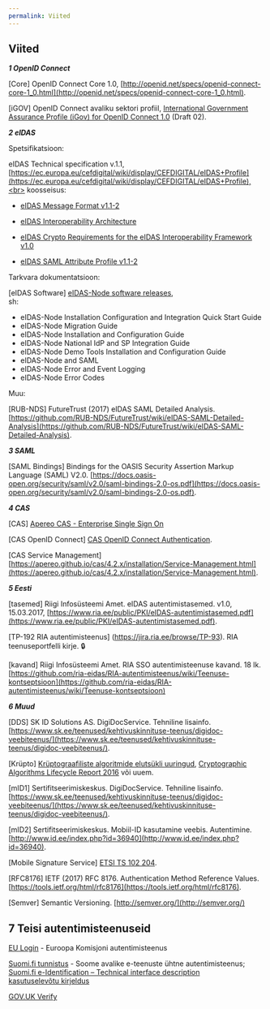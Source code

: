 ```yaml
---
permalink: Viited
---
```


## Viited

___1 OpenID Connect___

<a href='#1-1'></a>[Core] OpenID Connect Core 1.0, 
[http://openid.net/specs/openid-connect-core-1_0.html](http://openid.net/specs/openid-connect-core-1_0.html).

<a href='#1-2'></a>[iGOV] OpenID Connect avaliku sektori profiil, [International Government Assurance Profile (iGov) for OpenID Connect 1.0](http://openid.net/specs/openid-igov-openid-connect-1_0-02.html) (Draft 02).

___2 eIDAS___

Spetsifikatsioon:

eIDAS Technical specification v.1.1, [https://ec.europa.eu/cefdigital/wiki/display/CEFDIGITAL/eIDAS+Profile](https://ec.europa.eu/cefdigital/wiki/display/CEFDIGITAL/eIDAS+Profile),<br>
koosseisus:

- [eIDAS Message Format v1.1-2](https://ec.europa.eu/cefdigital/wiki/download/attachments/46992719/eIDAS%20Message%20Format_v1.1-2.pdf?version=1&modificationDate=1497252919575&api=v2)

- [eIDAS Interoperability Architecture](https://ec.europa.eu/cefdigital/wiki/download/attachments/46992719/eidas_interoperability_architecture_v1.00.pdf?version=1&modificationDate=1497252919857&api=v2)

- [eIDAS Crypto Requirements for the eIDAS Interoperability Framework v1.0](https://ec.europa.eu/cefdigital/wiki/download/attachments/46992719/eidas_-_crypto_requirements_for_the_eidas_interoperability_framework_v1.0.pdf?version=1&modificationDate=1497252920224&api=v2)

- [eIDAS SAML Attribute Profile v1.1-2](https://ec.europa.eu/cefdigital/wiki/download/attachments/46992719/eIDAS%20SAML%20Attribute%20Profile%20v1.1_2.pdf?version=1&modificationDate=1497252920100&api=v2)

Tarkvara dokumentatsioon:

[eIDAS Software] [eIDAS-Node software releases](https://ec.europa.eu/cefdigital/wiki/display/CEFDIGITAL/eIDAS-Node+-+Current+release),<br>
sh:
- eIDAS-Node Installation Configuration and Integration Quick Start Guide
- eIDAS-Node Migration Guide
- eIDAS-Node Installation and Configuration Guide
- eIDAS-Node National IdP and SP Integration Guide
- eIDAS-Node Demo Tools Installation and Configuration Guide
- eIDAS-Node and SAML
- eIDAS-Node Error and Event Logging
- eIDAS-Node Error Codes

Muu:

[RUB-NDS] FutureTrust (2017) eIDAS SAML Detailed Analysis. [https://github.com/RUB-NDS/FutureTrust/wiki/eIDAS-SAML-Detailed-Analysis](https://github.com/RUB-NDS/FutureTrust/wiki/eIDAS-SAML-Detailed-Analysis).

___3 SAML___

[SAML Bindings] Bindings for the OASIS Security Assertion Markup Language (SAML) V2.0. [https://docs.oasis-open.org/security/saml/v2.0/saml-bindings-2.0-os.pdf](https://docs.oasis-open.org/security/saml/v2.0/saml-bindings-2.0-os.pdf).

___4 CAS___

[CAS] [Apereo CAS - Enterprise Single Sign On](https://github.com/apereo/cas)

[CAS OpenID Connect] [CAS OpenID Connect Authentication](https://apereo.github.io/cas/5.1.x/installation/OIDC-Authentication.html).

[CAS Service Management] [https://apereo.github.io/cas/4.2.x/installation/Service-Management.html](https://apereo.github.io/cas/4.2.x/installation/Service-Management.html).

___5 Eesti___

[tasemed] Riigi Infosüsteemi Amet. eIDAS autentimistasemed. v1.0, 15.03.2017, [https://www.ria.ee/public/PKI/eIDAS-autentimistasemed.pdf](https://www.ria.ee/public/PKI/eIDAS-autentimistasemed.pdf).

[TP-192 RIA autentimisteenus] (https://jira.ria.ee/browse/TP-93). RIA teenuseportfelli kirje. &#128274;

[kavand] Riigi Infosüsteemi Amet. RIA SSO autentimisteenuse kavand. 18 lk. [https://github.com/ria-eidas/RIA-autentimisteenus/wiki/Teenuse-kontseptsioon](https://github.com/ria-eidas/RIA-autentimisteenus/wiki/Teenuse-kontseptsioon)

___6 Muud___

[DDS] SK ID Solutions AS. DigiDocService. Tehniline lisainfo. [https://www.sk.ee/teenused/kehtivuskinnituse-teenus/digidoc-veebiteenus/](https://www.sk.ee/teenused/kehtivuskinnituse-teenus/digidoc-veebiteenus/).

[Krüpto] [Krüptograafiliste algoritmide elutsükli uuringud](https://www.ria.ee/ee/kruptograafiliste-algoritmide-elutsukli-uuringud.html), [Cryptographic Algorithms Lifecycle Report 2016](https://www.ria.ee/public/RIA/Cryptographic_Algorithms_Lifecycle_Report_2016.pdf) või uuem.

[mID1] Sertifitseerimiskeskus. DigiDocService. Tehniline lisainfo. [https://www.sk.ee/teenused/kehtivuskinnituse-teenus/digidoc-veebiteenus/](https://www.sk.ee/teenused/kehtivuskinnituse-teenus/digidoc-veebiteenus/).

[mID2] Sertifitseerimiskeskus. Mobiil-ID kasutamine veebis. Autentimine. [http://www.id.ee/index.php?id=36940](http://www.id.ee/index.php?id=36940).

[Mobile Signature Service] [ETSI TS 102 204](http://www.etsi.org/deliver/etsi_ts/102200_102299/102204/01.01.04_60/ts_102204v010104p.pdf).

[RFC8176] IETF (2017) RFC 8176. Authentication Method Reference Values. [https://tools.ietf.org/html/rfc8176](https://tools.ietf.org/html/rfc8176).

[Semver] Semantic Versioning. [http://semver.org/](http://semver.org/)

## 7 Teisi autentimisteenuseid

[EU Login](https://ecas.ec.europa.eu/cas/about.html) - Euroopa Komisjoni autentimisteenus

[Suomi.fi tunnistus](https://tunnistaminen.suomi.fi/sivut/info/tietoapalvelusta/) - Soome avalike e-teenuste ühtne autentimisteenus;<br>
[Suomi.fi e-Identification – Technical interface description](https://esuomi.fi/suomi-fi-services/suomi-fi-e-identification/technical-interface-description/?lang=en)<br>
[kasutuselevõtu kirjeldus](https://esuomi.fi/suomi-fi-tunnistusta-kayttaa-jo-suuri-joukko-kansalaisia-julkishallinnon-organisaatioiden-otettava-palvelu-kayttoon-syyskuuhun-2017-mennessa/)

[GOV.UK Verify](https://www.gov.uk/government/publications/introducing-govuk-verify/introducing-govuk-verify) 
